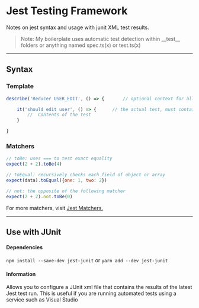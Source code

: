 # Jest Testing Framework

Notes on jest syntax and usage with junit XML test results.

> Note: My boilerplate uses automatic test detection within \_\_test\_\_ folders or anything named spec.ts(x) or test.ts(x)

---

## Syntax

### Template

```javascript
describe('Reducer USER_EDIT', () => {		// optional context for all sub tests

	it('should edit user', () => {		// the actual test, must contain an expect
		//  Contents of the test
	}

}
```

### Matchers

```javascript
// toBe: uses === to test exact equality
expect(2 + 2).toBe(4)

// toEqual: recursively checks each field of object or array
expect(data).toEqual({one: 1, two: 2})

// not: the opposite of the following matcher
expect(2 + 2).not.toBe(0)
```

For more matchers, visit [Jest Matchers.](https://facebook.github.io/jest/docs/en/using-matchers.html)

---

## Use with JUnit

#### Dependencies

`npm install --save-dev jest-junit` or `yarn add --dev jest-junit`

#### Information

Allows you to configure a JUnit xml file that contains the results of the latest Jest test run. This is useful if you are running automated tests using a service such as Visual Studio
